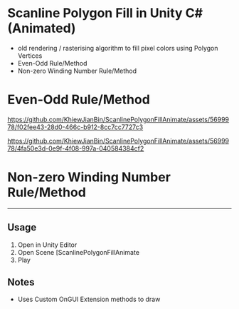 # Scanline Polygon Fill in Unity C# (Animated)
- old rendering / rasterising algorithm to fill pixel colors using Polygon Vertices
- Even-Odd Rule/Method
- Non-zero Winding Number Rule/Method
  
# Even-Odd  Rule/Method
https://github.com/KhiewJianBin/ScanlinePolygonFillAnimate/assets/5699978/f02fee43-28d0-466c-b912-8cc7cc7727c3

https://github.com/KhiewJianBin/ScanlinePolygonFillAnimate/assets/5699978/4fa50e3d-0e9f-4f08-997a-040584384cf2

# Non-zero Winding Number Rule/Method
--------------

## Usage
1. Open in Unity Editor
2. Open Scene [ScanlinePolygonFillAnimate
3. Play

## Notes
- Uses Custom OnGUI Extension methods to draw
